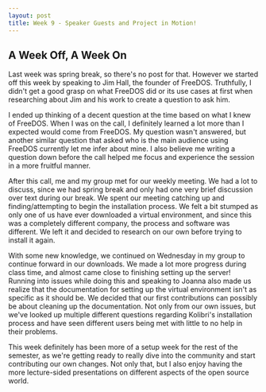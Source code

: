 ```yaml
---
layout: post
title: Week 9 - Speaker Guests and Project in Motion!
---
```



## A Week Off, A Week On

Last week was spring break, so there's no post for that. However we started off this week by speaking to Jim Hall, the founder of FreeDOS. Truthfully, I didn't get a good grasp on what FreeDOS did or its use cases at first when researching about Jim and his work to create a question to ask him.

<!--more-->

I ended up thinking of a decent question at the time based on what I knew of FreeDOS. When I was on the call, I definitely learned a lot more than I expected would come from FreeDOS. My question wasn't answered, but another similar question that asked who is the main audience using FreeDOS currently let me infer about mine. I also believe me writing a question down before the call helped me focus and experience the session in a more fruitful manner. 

After this call, me and my group met for our weekly meeting. We had a lot to discuss, since we had spring break and only had one very brief discussion over text during our break. We spent our meeting catching up and finding/attempting to begin the installation process. We felt a bit stumped as only one of us have ever downloaded a virtual environment, and since this was a completely different company, the process and software was different. We left it and decided to research on our own before trying to install it again. 

With some new knowledge, we continued on Wednesday in my group to continue forward in our downloads. We made a lot more progress during class time, and almost came close to finishing setting up the server! Running into issues while doing this and speaking to Joanna also made us realize that the documentation for setting up the virtual environment isn't as specific as it should be. We decided that our first contributions can possibly be about cleaning up the documentation. Not only from our own issues, but we've looked up multiple different questions regarding Kolibri's installation process and have seen different users being met with little to no help in their problems. 

This week definitely has been more of a setup week for the rest of the semester, as we're getting ready to really dive into the community and start contributing our own changes. Not only that, but I also enjoy having the more lecture-sided presentations on different aspects of the open source world. 